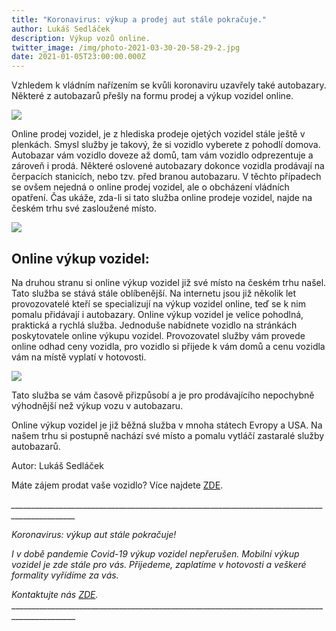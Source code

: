 ```yaml
---
title: "Koronavirus: výkup a prodej aut stále pokračuje."
author: Lukáš Sedláček
description: Výkup vozů online.
twitter_image: /img/photo-2021-03-30-20-58-29-2.jpg
date: 2021-01-05T23:00:00.000Z
---
```

Vzhledem k vládním nařízením se kvůli koronaviru uzavřely také autobazary. Některé z autobazarů přešly na formu prodej a výkup vozidel online. 

![](/blog/img/corona-covid-5379305_1920.jpg)

Online prodej vozidel, je z hlediska prodeje ojetých vozidel stále ještě v plenkách. Smysl služby je takový, že si vozidlo vyberete z pohodlí domova. Autobazar vám vozidlo doveze až domů, tam vám vozidlo odprezentuje a zároveň i prodá. Některé oslovené autobazary dokonce vozidla prodávají na čerpacích stanicích, nebo tzv. před branou autobazaru. V těchto případech se ovšem nejedná o online prodej vozidel, ale o obcházení vládních opatření. Čas ukáže, zda-li si tato služba online prodeje vozidel, najde na českém trhu své zasloužené místo. 

![](/blog/img/autohaus-2138927_1920.jpg)

## Online výkup vozidel:

Na druhou stranu si online výkup vozidel již své místo na českém trhu našel. Tato služba se stává stále oblíbenější. Na internetu jsou již několik let provozovatelé kteří se specializují na výkup vozidel online, teď se k nim pomalu přidávají i autobazary. Online výkup vozidel je velice pohodlná, praktická a rychlá služba. Jednoduše nabídnete vozidlo na stránkách poskytovatele online výkupu vozidel. Provozovatel služby vám provede online odhad ceny vozidla, pro vozidlo si přijede k vám domů a cenu vozidla vám na místě vyplatí v hotovosti.

![](/blog/img/e-business-4148211_1920.jpg)

Tato služba se vám časově přizpůsobí a je pro prodávajícího nepochybně výhodnější než výkup vozu v autobazaru. 

Online výkup vozidel je již běžná služba v mnoha státech Evropy a USA. Na našem trhu si postupně nachází své místo a pomalu vytláčí zastaralé služby autobazarů. 

Autor: Lukáš Sedláček

Máte zájem prodat vaše vozidlo? Více najdete  [ZDE](https://www.dobryvykup.cz/).

*\_\_\_\_\_\_\_\_\_\_\_\_\_\_\_\_\_\_\_\_\_\_\_\_\_\_\_\_\_\_\_\_\_\_\_\_\_\_\_\_\_\_\_\_\_\_\_\_\_\_\_\_\_\_\_\_\_\_\_\_\_\_\_\_\_\_\_\_\_\_\_\_\_\_\_\_\_\_\_\_\_\_\_\_\_\_\_\_\_\_\_\_\_\_*

*Koronavirus: výkup aut stále pokračuje!*

*I v době pandemie Covid-19 výkup vozidel nepřerušen. Mobilní výkup vozidel je zde stále pro vás. Přijedeme, zaplatíme v hotovosti a veškeré formality vyřídíme za vás.*

*Kontaktujte nás [ZDE](https://www.dobryvykup.cz/).*\
\_\_\_\_\_\_\_\_\_\_\_\_\_\_\_\_\_\_\_\_\_\_\_\_\_\_\_\_\_\_\_\_\_\_\_\_\_\_\_\_\_\_\_\_\_\_\_\_\_\_\_\_\_\_\_\_\_\_\_\_\_\_\_\_\_\_\_\_\_\_\_\_\_\_\_\_\_\_\_\_\_\_\_\_\_\_\_\_\_\_\_\_\_\_



[](https://developer.github.com/v3/repos/statuses/#get-the-combined-status-for-a-specific-ref)